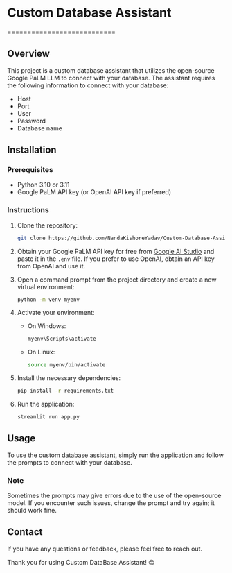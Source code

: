 # Custom Database Assistant
===========================

## Overview
This project is a custom database assistant that utilizes the open-source Google PaLM LLM to connect with your database. The assistant requires the following information to connect with your database:

* Host
* Port
* User
* Password
* Database name

## Installation
### Prerequisites

* Python 3.10 or 3.11
* Google PaLM API key (or OpenAI API key if preferred)

### Instructions

1. Clone the repository:
    ```sh
    git clone https://github.com/NandaKishoreYadav/Custom-Database-Assistant.git
    ```
2. Obtain your Google PaLM API key for free from [Google AI Studio](https://aistudio.google.com/app/apikey) and paste it in the `.env` file. If you prefer to use OpenAI, obtain an API key from OpenAI and use it.

3. Open a command prompt from the project directory and create a new virtual environment:
    ```sh
    python -m venv myenv
    ```
4. Activate your environment:
    - On Windows:
        ```sh
        myenv\Scripts\activate
        ```
    - On Linux:
        ```sh
        source myenv/bin/activate
        ```
5. Install the necessary dependencies:
    ```sh
    pip install -r requirements.txt
    ```
6. Run the application:
    ```sh
    streamlit run app.py
    ```

## Usage
To use the custom database assistant, simply run the application and follow the prompts to connect with your database.

### Note

Sometimes the prompts may give errors due to the use of the open-source model. If you encounter such issues, change the prompt and try again; it should work fine.


## Contact

If you have any questions or feedback, please feel free to reach out.

Thank you for using Custom DataBase Assistant! 😊
